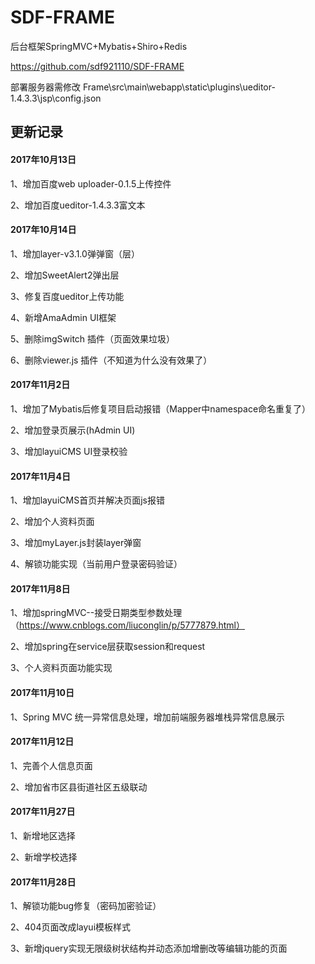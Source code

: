 # SDF-FRAME
后台框架SpringMVC+Mybatis+Shiro+Redis

https://github.com/sdf921110/SDF-FRAME

部署服务器需修改 Frame\src\main\webapp\static\plugins\ueditor-1.4.3.3\jsp\config.json

## 更新记录

#### 2017年10月13日

1、增加百度web uploader-0.1.5上传控件

2、增加百度ueditor-1.4.3.3富文本

#### 2017年10月14日

1、增加layer-v3.1.0弹弹窗（层）

2、增加SweetAlert2弹出层

3、修复百度ueditor上传功能

4、新增AmaAdmin UI框架

5、删除imgSwitch 插件（页面效果垃圾）

6、删除viewer.js 插件（不知道为什么没有效果了）

#### 2017年11月2日

1、增加了Mybatis后修复项目启动报错（Mapper中namespace命名重复了）

2、增加登录页展示(hAdmin UI)

3、增加layuiCMS UI登录校验

#### 2017年11月4日

1、增加layuiCMS首页并解决页面js报错

2、增加个人资料页面

3、增加myLayer.js封装layer弹窗

4、解锁功能实现（当前用户登录密码验证）

#### 2017年11月8日

1、增加springMVC--接受日期类型参数处理（https://www.cnblogs.com/liuconglin/p/5777879.html）

2、增加spring在service层获取session和request

3、个人资料页面功能实现

#### 2017年11月10日

1、Spring MVC 统一异常信息处理，增加前端服务器堆栈异常信息展示

#### 2017年11月12日

1、完善个人信息页面

2、增加省市区县街道社区五级联动

#### 2017年11月27日

1、新增地区选择

2、新增学校选择

#### 2017年11月28日

1、解锁功能bug修复（密码加密验证）

2、404页面改成layui模板样式

3、新增jquery实现无限级树状结构并动态添加增删改等编辑功能的页面